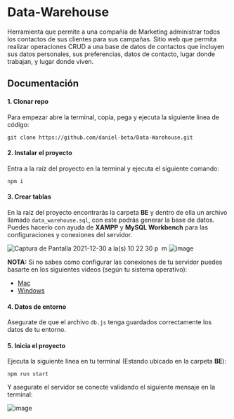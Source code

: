 # Data-Warehouse

Herramienta que permite a una compañía de Marketing administrar todos los contactos de sus clientes para sus campañas.
Sitio web que permita realizar operaciones CRUD a una base de datos de contactos que incluyen sus datos personales, sus preferencias, datos de contacto, lugar donde trabajan, y lugar donde viven.

## Documentación

#### 1. Clonar repo

Para empezar abre la terminal, copia, pega y ejecuta la siguiente linea de código:

```
git clone https://github.com/daniel-beta/Data-Warehouse.git
```

#### 2. Instalar el proyecto

Entra a la raíz del proyecto en la terminal y ejecuta el siguiente comando:

```
npm i
```

#### 3. Crear tablas

En la raíz del proyecto encontrarás la carpeta **BE** y dentro de ella un archivo llamado `data_warehouse.sql`, con este podrás generar la base de datos. Puedes hacerlo con ayuda de **XAMPP** y **MySQL Workbench** para las configuraciones y conexiones del servidor.

![Captura de Pantalla 2021-12-30 a la(s) 10 22 30 p  m](https://user-images.githubusercontent.com/64673306/147801318-2c876ef8-c2b7-471b-8b60-cb1ca872789e.png)
![image](https://user-images.githubusercontent.com/64673306/149876026-bdb6cb7a-452c-4196-9e1d-3eb204f9d62a.png)

**NOTA:** Si no sabes como configurar las conexiones de tu servidor puedes basarte en los siguientes videos (según tu sistema operativo):

- [Mac](https://youtu.be/P2yS47MxjLM)
- [Windows](https://youtu.be/Wf-0PT7q6i4)

#### 4. Datos de entorno

Asegurate de que el archivo `db.js` tenga guardados correctamente los datos de tu entorno.

#### 5. Inicia el proyecto

Ejecuta la siguiente línea en tu terminal (Estando ubicado en la carpeta **BE**):

```
npm run start
```

Y asegurate el servidor se conecte validando el siguiente mensaje en la terminal:

![image](https://user-images.githubusercontent.com/64673306/149877639-9ffa680a-a143-4c62-8876-6edc33f651ac.png)
